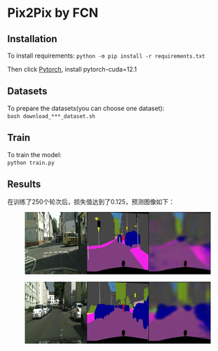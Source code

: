 # Pix2Pix by FCN

## Installation
To install requirements:  `python -m pip install -r requirements.txt`

Then click [Pytorch](https://pytorch.org), install pytorch-cuda=12.1

## Datasets
To prepare the datasets(you can choose one dataset):  
`bash download_***_dataset.sh`

## Train
To train the model:  
`python train.py`

## Results
在训练了250个轮次后，损失值达到了0.125，预测图像如下：

<figure class = "half">
<img src="./assets/result_1.png" width="900">
</figure>

<figure class = "half">
<img src="./assets/result_2.png" width="900">
</figure>
